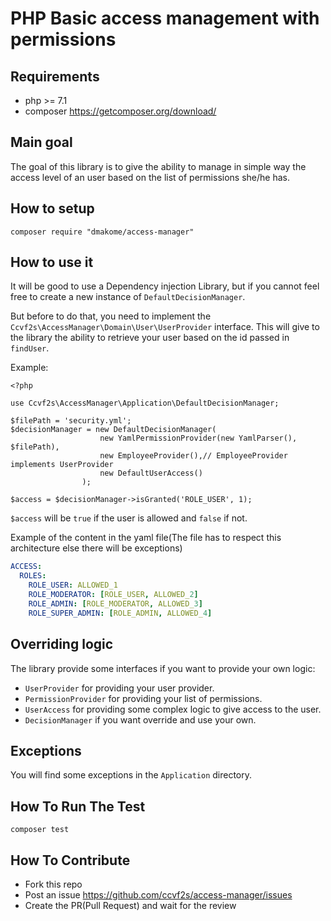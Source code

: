 # PHP Basic access management with permissions 

## Requirements
- php >= 7.1
- composer https://getcomposer.org/download/

## Main goal

The goal of this library is to give the ability to manage in simple way the access level of an user based on the list of permissions she/he has.


## How to setup
```
composer require "dmakome/access-manager"
```

## How to use it

It will be good to use a Dependency injection Library, but if you cannot feel free to create a new instance of `DefaultDecisionManager`.

But before to do that, you need to implement the `Ccvf2s\AccessManager\Domain\User\UserProvider` interface.
This will give to the library the ability to retrieve your user based on the id passed in `findUser`.

Example:

```
<?php

use Ccvf2s\AccessManager\Application\DefaultDecisionManager;

$filePath = 'security.yml';
$decisionManager = new DefaultDecisionManager(
                    new YamlPermissionProvider(new YamlParser(), $filePath),
                    new EmployeeProvider(),// EmployeeProvider implements UserProvider
                    new DefaultUserAccess()
                );

$access = $decisionManager->isGranted('ROLE_USER', 1);
```

`$access` will be `true` if the user is allowed and `false` if not.

Example of the content in the yaml file(The file has to respect this architecture else there will be exceptions)
```yaml
ACCESS:
  ROLES:
    ROLE_USER: ALLOWED_1
    ROLE_MODERATOR: [ROLE_USER, ALLOWED_2]
    ROLE_ADMIN: [ROLE_MODERATOR, ALLOWED_3]
    ROLE_SUPER_ADMIN: [ROLE_ADMIN, ALLOWED_4]
```

## Overriding logic

The library provide some interfaces if you want to provide your own logic:

- `UserProvider` for providing your user provider.
- `PermissionProvider` for providing your list of permissions.
- `UserAccess` for providing some complex logic to give access to the user.
- `DecisionManager` if you want override and use your own.

## Exceptions

You will find some exceptions in the `Application` directory.

## How To Run The Test
```
composer test
```

## How To Contribute
- Fork this repo
- Post an issue https://github.com/ccvf2s/access-manager/issues
- Create the PR(Pull Request) and wait for the review